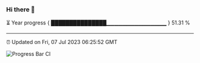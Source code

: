 ### Hi there 👋

⏳ Year progress { ███████████████▁▁▁▁▁▁▁▁▁▁▁▁▁▁▁ } 51.31 %

---

⏰ Updated on Fri, 07 Jul 2023 06:25:52 GMT

![Progress Bar CI](https://github.com/ZhaoGui/ZhaoGui/workflows/Progress%20Bar%20CI/badge.svg)
